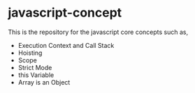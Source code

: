 # javascript-concept
This is the repository for the javascript core concepts such as,

- Execution Context and Call Stack
- Hoisting
- Scope
- Strict Mode
- this Variable
- Array is an Object

